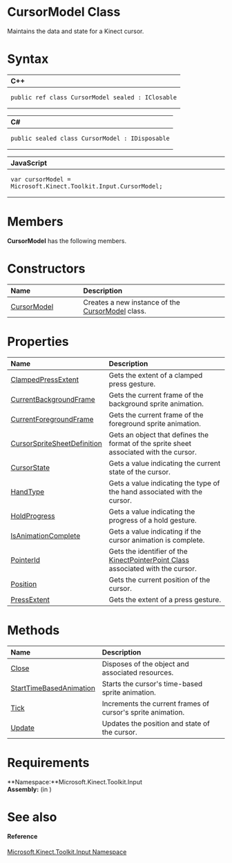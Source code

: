 CursorModel Class  
=================  

Maintains the data and state for a Kinect cursor. <span id="syntaxSection"></span>

Syntax  
======  

<table>
<colgroup>
<col width="100%" />
</colgroup>
<thead>
<tr class="header">
<th align="left">C++</th>
</tr>
</thead>
<tbody>
<tr class="odd">
<td align="left"><pre><code>public ref class CursorModel sealed : IClosable</code></pre></td>
</tr>
</tbody>
</table>

<table>
<colgroup>
<col width="100%" />
</colgroup>
<thead>
<tr class="header">
<th align="left">C#</th>
</tr>
</thead>
<tbody>
<tr class="odd">
<td align="left"><pre><code>public sealed class CursorModel : IDisposable</code></pre></td>
</tr>
</tbody>
</table>

<table>
<colgroup>
<col width="100%" />
</colgroup>
<thead>
<tr class="header">
<th align="left">JavaScript</th>
</tr>
</thead>
<tbody>
<tr class="odd">
<td align="left"><pre><code>var cursorModel = Microsoft.Kinect.Toolkit.Input.CursorModel;</code></pre></td>
</tr>
</tbody>
</table>

<span id="classMembersSection"></span>

Members  
=======  

**CursorModel** has the following members.  

<span id="publicconstructorsSection"></span>

Constructors  
============  

<table>
<colgroup>
<col width="30%" />
<col width="60%" />
</colgroup>
<thead>
<tr class="header">
<th align="left">Name</th>
<th align="left">Description</th>
</tr>
</thead>
<tbody>
<tr class="odd">
<td align="left"><a href="CursorModel_Class/Constructor.md">CursorModel</a></td>
<td align="left">Creates a new instance of the <a href="">CursorModel</a> class.</td>
</tr>
</tbody>
</table>

<span id="publicpropertiesSection"></span>

Properties  
==========  

<table>
<colgroup>
<col width="30%" />
<col width="60%" />
</colgroup>
<thead>
<tr class="header">
<th align="left">Name</th>
<th align="left">Description</th>
</tr>
</thead>
<tbody>
<tr class="odd">
<td align="left"><a href="CursorModel_Class/Properties/ClampedPressExtent_Property.md">ClampedPressExtent</a></td>
<td align="left">Gets the extent of a clamped press gesture.</td>
</tr>
<tr class="even">
<td align="left"><a href="CursorModel_Class/Properties/CurrentBackgroundFrame.md">CurrentBackgroundFrame</a></td>
<td align="left">Gets the current frame of the background sprite animation.</td>
</tr>
<tr class="odd">
<td align="left"><a href="CursorModel_Class/Properties/CurrentForegroundFrame.md">CurrentForegroundFrame</a></td>
<td align="left">Gets the current frame of the foreground sprite animation.</td>
</tr>
<tr class="even">
<td align="left"><a href="CursorModel_Class/Properties/CursorSpriteSheetDefinition.md">CursorSpriteSheetDefinition</a></td>
<td align="left">Gets an object that defines the format of the sprite sheet associated with the cursor.</td>
</tr>
<tr class="odd">
<td align="left"><a href="CursorModel_Class/Properties/CursorState_Property.md">CursorState</a></td>
<td align="left">Gets a value indicating the current state of the cursor.</td>
</tr>
<tr class="even">
<td align="left"><a href="CursorModel_Class/Properties/HandType_Property.md">HandType</a></td>
<td align="left">Gets a value indicating the type of the hand associated with the cursor.</td>
</tr>
<tr class="odd">
<td align="left"><a href="CursorModel_Class/Properties/HoldProgress_Property.md">HoldProgress</a></td>
<td align="left">Gets a value indicating the progress of a hold gesture.</td>
</tr>
<tr class="even">
<td align="left"><a href="CursorModel_Class/Properties/IsAnimationComplete_Property.md">IsAnimationComplete</a></td>
<td align="left">Gets a value indicating if the cursor animation is complete.</td>
</tr>
<tr class="odd">
<td align="left"><a href="CursorModel_Class/Properties/PointerId_Property.md">PointerId</a></td>
<td align="left">Gets the identifier of the <a href="../Kinect.Input/KinectPointerPoint_Class.md">KinectPointerPoint Class</a> associated with the cursor.</td>
</tr>
<tr class="even">
<td align="left"><a href="CursorModel_Class/Properties/Position_Property.md">Position</a></td>
<td align="left">Gets the current position of the cursor.</td>
</tr>
<tr class="odd">
<td align="left"><a href="CursorModel_Class/Properties/PressExtent_Property.md">PressExtent</a></td>
<td align="left">Gets the extent of a press gesture.</td>
</tr>
</tbody>
</table>

<span id="publicmethodsSection"></span>

Methods  
=======  

<table>
<colgroup>
<col width="30%" />
<col width="60%" />
</colgroup>
<thead>
<tr class="header">
<th align="left">Name</th>
<th align="left">Description</th>
</tr>
</thead>
<tbody>
<tr class="odd">
<td align="left"><a href="CursorModel_Class/Methods/Close_Method.md">Close</a></td>
<td align="left">Disposes of the object and associated resources.</td>
</tr>
<tr class="even">
<td align="left"><a href="CursorModel_Class/Methods/StartTimeBasedAnimation.md">StartTimeBasedAnimation</a></td>
<td align="left">Starts the cursor's time-based sprite animation.</td>
</tr>
<tr class="odd">
<td align="left"><a href="CursorModel_Class/Methods/Tick_Method.md">Tick</a></td>
<td align="left">Increments the current frames of cursor's sprite animation.</td>
</tr>
<tr class="even">
<td align="left"><a href="CursorModel_Class/Methods/Update_Method.md">Update</a></td>
<td align="left">Updates the position and state of the cursor.</td>
</tr>
</tbody>
</table>

<span id="requirements"></span>

Requirements  
============  

**Namespace:**Microsoft.Kinect.Toolkit.Input  
**Assembly:** (in )  

<span id="ID4EZ"></span>

See also  
========  

<span id="ID4E2"></span>
#### Reference  

[Microsoft.Kinect.Toolkit.Input Namespace](../Kinect.Toolkit.Input.md)  



<!--Please do not edit the data in the comment block below.-->
<!--
TOCTitle : CursorModel Class
RLTitle : CursorModel Class
KeywordK : CursorModel class, about
HelpPriority : 2
TopicType : apiref
KeywordF : Microsoft.Kinect.Toolkit.Input.CursorModel
KeywordF : CursorModel
KeywordF : Microsoft.Kinect.Toolkit.Input.CursorModel
KeywordA : T:Microsoft.Kinect.Toolkit.Input.CursorModel
AssetID : T:Microsoft.Kinect.Toolkit.Input.CursorModel
Locale : en-us
CommunityContent : 1
APIType : Managed
APILocation : 
APIName : Microsoft.Kinect.Toolkit.Input.CursorModel
TargetOS : Windows
TopicType : kbSyntax
DevLang : VB
DevLang : CSharp
DevLang : JavaScript
DevLang : C++
DocSet : K4Wv2
ProjType : K4Wv2Proj
Technology : Kinect for Windows
Product : Kinect for Windows SDK v2
productversion : 20
-->
